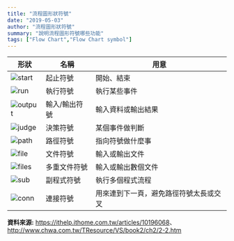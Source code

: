 ```yaml
---
title: "流程圖形狀符號"
date: "2019-05-03"
author: "流程圖形狀符號"
summary: "說明流程圖形符號哪些功能"
tags: ["Flow Chart","Flow Chart symbol"]
---
```


| 形狀                                                         | 名稱          | 用意                                   |
| ------------------------------------------------------------ | ------------- | -------------------------------------- |
| ![start](https://coolgood88142.github.io/images/start.png)   | 起止符號      | 開始、結束                             |
| ![run](https://coolgood88142.github.io/images/run.png)       | 執行符號      | 執行某些事件                           |
| ![output](https://coolgood88142.github.io/images/output.png) | 輸入/輸出符號 | 輸入資料或輸出結果                     |
| ![judge](https://coolgood88142.github.io/images/judge.png)   | 決策符號      | 某個事件做判斷                         |
| ![path](https://coolgood88142.github.io/images/path.png)     | 路徑符號      | 指向符號做什麼事                       |
| ![file](https://coolgood88142.github.io/images/file.png)     | 文件符號      | 輸入或輸出文件                         |
| ![files](https://coolgood88142.github.io/images/files.png)   | 多重文件符號  | 輸入或輸出數個文件                     |
| ![sub](https://coolgood88142.github.io/images/sub.png)       | 副程式符號    | 執行多個程式流程                       |
| ![conn](https://coolgood88142.github.io/images/conn.png)     | 連接符號      | 用來連到下一頁，避免路徑符號太長或交叉 |



**資料來源:** <https://ithelp.ithome.com.tw/articles/10196068>、http://www.chwa.com.tw/TResource/VS/book2/ch2/2-2.htm